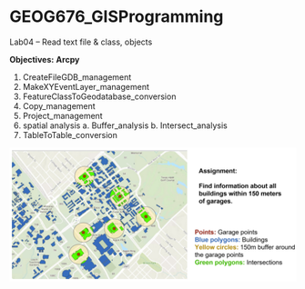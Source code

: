 # GEOG676_GISProgramming

Lab04 – Read text file & class, objects

**Objectives:** 
**Arcpy** 
1. CreateFileGDB_management
2. MakeXYEventLayer_management
3. FeatureClassToGeodatabase_conversion
4. Copy_management
5. Project_management
6. spatial analysis
       a. Buffer_analysis
       b. Intersect_analysis
7. TableToTable_conversion

![jpg](image.jpg)
